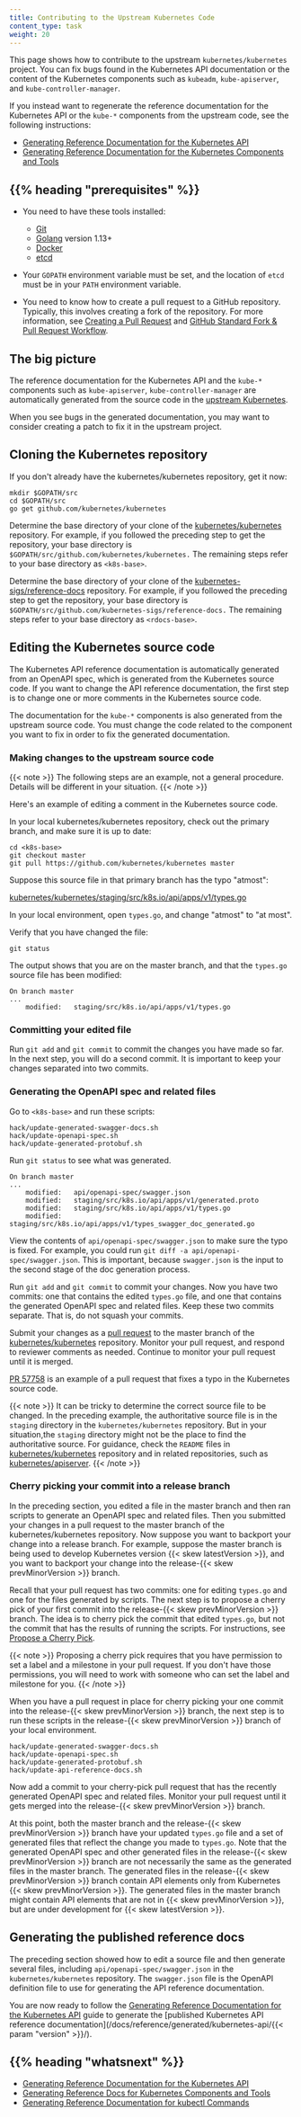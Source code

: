 ```yaml
---
title: Contributing to the Upstream Kubernetes Code
content_type: task
weight: 20
---
```


<!-- overview -->

This page shows how to contribute to the upstream `kubernetes/kubernetes` project.
You can fix bugs found in the Kubernetes API documentation or the content of
the Kubernetes components such as `kubeadm`, `kube-apiserver`, and `kube-controller-manager`.

If you instead want to regenerate the reference documentation for the Kubernetes
API or the `kube-*` components from the upstream code, see the following instructions:

- [Generating Reference Documentation for the Kubernetes API](/docs/contribute/generate-ref-docs/kubernetes-api/)
- [Generating Reference Documentation for the Kubernetes Components and Tools](/docs/contribute/generate-ref-docs/kubernetes-components/)



## {{% heading "prerequisites" %}}


- You need to have these tools installed:

  - [Git](https://git-scm.com/book/en/v2/Getting-Started-Installing-Git)
  - [Golang](https://golang.org/doc/install) version 1.13+
  - [Docker](https://docs.docker.com/engine/installation/)
  - [etcd](https://github.com/coreos/etcd/)

- Your `GOPATH` environment variable must be set, and the location of `etcd`
  must be in your `PATH` environment variable.

- You need to know how to create a pull request to a GitHub repository.
  Typically, this involves creating a fork of the repository.
  For more information, see [Creating a Pull Request](https://help.github.com/articles/creating-a-pull-request/)
  and [GitHub Standard Fork & Pull Request Workflow](https://gist.github.com/Chaser324/ce0505fbed06b947d962).



<!-- steps -->

## The big picture

The reference documentation for the Kubernetes API and the `kube-*` components
such as `kube-apiserver`, `kube-controller-manager` are automatically generated
from the source code in the [upstream Kubernetes](https://github.com/kubernetes/kubernetes/).

When you see bugs in the generated documentation, you may want to consider
creating a patch to fix it in the upstream project.

## Cloning the Kubernetes repository

If you don't already have the kubernetes/kubernetes repository, get it now:

```shell
mkdir $GOPATH/src
cd $GOPATH/src
go get github.com/kubernetes/kubernetes
```

Determine the base directory of your clone of the
[kubernetes/kubernetes](https://github.com/kubernetes/kubernetes) repository.
For example, if you followed the preceding step to get the repository, your
base directory is `$GOPATH/src/github.com/kubernetes/kubernetes.`
The remaining steps refer to your base directory as `<k8s-base>`.

Determine the base directory of your clone of the
[kubernetes-sigs/reference-docs](https://github.com/kubernetes-sigs/reference-docs) repository.
For example, if you followed the preceding step to get the repository, your
base directory is `$GOPATH/src/github.com/kubernetes-sigs/reference-docs.`
The remaining steps refer to your base directory as `<rdocs-base>`.

## Editing the Kubernetes source code

The Kubernetes API reference documentation is automatically generated from
an OpenAPI spec, which is generated from the Kubernetes source code. If you
want to change the API reference documentation, the first step is to change one
or more comments in the Kubernetes source code.

The documentation for the `kube-*` components is also generated from the upstream
source code. You must change the code related to the component
you want to fix in order to fix the generated documentation.

### Making changes to the upstream source code

{{< note >}}
The following steps are an example, not a general procedure. Details 
will be different in your situation.
{{< /note >}}

Here's an example of editing a comment in the Kubernetes source code.

In your local kubernetes/kubernetes repository, check out the primary branch,
and make sure it is up to date:

```shell
cd <k8s-base>
git checkout master
git pull https://github.com/kubernetes/kubernetes master
```

Suppose this source file in that primary branch has the typo "atmost":

[kubernetes/kubernetes/staging/src/k8s.io/api/apps/v1/types.go](https://github.com/kubernetes/kubernetes/blob/master/staging/src/k8s.io/api/apps/v1/types.go)

In your local environment, open `types.go`, and change "atmost" to "at most".

Verify that you have changed the file:

```shell
git status
```

The output shows that you are on the master branch, and that the `types.go`
source file has been modified:

```shell
On branch master
...
    modified:   staging/src/k8s.io/api/apps/v1/types.go
```

### Committing your edited file

Run `git add` and `git commit` to commit the changes you have made so far. In the next step,
you will do a second commit. It is important to keep your changes separated into two commits.

### Generating the OpenAPI spec and related files

Go to `<k8s-base>` and run these scripts:

```shell
hack/update-generated-swagger-docs.sh
hack/update-openapi-spec.sh
hack/update-generated-protobuf.sh
```

Run `git status` to see what was generated.

```shell
On branch master
...
    modified:   api/openapi-spec/swagger.json
    modified:   staging/src/k8s.io/api/apps/v1/generated.proto
    modified:   staging/src/k8s.io/api/apps/v1/types.go
    modified:   staging/src/k8s.io/api/apps/v1/types_swagger_doc_generated.go
```

View the contents of `api/openapi-spec/swagger.json` to make sure the typo is fixed.
For example, you could run `git diff -a api/openapi-spec/swagger.json`.
This is important, because `swagger.json` is the input to the second stage of
the doc generation process.

Run `git add` and `git commit` to commit your changes. Now you have two commits:
one that contains the edited `types.go` file, and one that contains the generated OpenAPI spec
and related files. Keep these two commits separate. That is, do not squash your commits.

Submit your changes as a
[pull request](https://help.github.com/articles/creating-a-pull-request/) to the
master branch of the
[kubernetes/kubernetes](https://github.com/kubernetes/kubernetes) repository.
Monitor your pull request, and respond to reviewer comments as needed. Continue
to monitor your pull request until it is merged.

[PR 57758](https://github.com/kubernetes/kubernetes/pull/57758)
is an example of a pull request that fixes a typo in the Kubernetes source code.

{{< note >}}
It can be tricky to determine the correct source file to be changed. In the
preceding example, the authoritative source file is in the `staging` directory
in the `kubernetes/kubernetes` repository. But in your situation,the `staging` directory
might not be the place to find the authoritative source. For guidance, check the
`README` files in
[kubernetes/kubernetes](https://github.com/kubernetes/kubernetes/tree/master/staging)
repository and in related repositories, such as
[kubernetes/apiserver](https://github.com/kubernetes/apiserver/blob/master/README.md).
{{< /note >}}

### Cherry picking your commit into a release branch

In the preceding section, you edited a file in the master branch and then ran scripts
to generate an OpenAPI spec and related files. Then you submitted your changes in a pull request
to the master branch of the kubernetes/kubernetes repository. Now suppose you want to backport
your change into a release branch. For example, suppose the master branch is being used to develop
Kubernetes version {{< skew latestVersion >}}, and you want to backport your change into the
release-{{< skew prevMinorVersion >}} branch.

Recall that your pull request has two commits: one for editing `types.go`
and one for the files generated by scripts. The next step is to propose a cherry pick of your first 
commit into the release-{{< skew prevMinorVersion >}} branch. The idea is to cherry pick the commit
that edited `types.go`, but not the commit that has the results of running the scripts. For instructions, see
[Propose a Cherry Pick](https://git.k8s.io/community/contributors/devel/sig-release/cherry-picks.md).

{{< note >}}
Proposing a cherry pick requires that you have permission to set a label and a milestone in your
pull request. If you don't have those permissions, you will need to work with someone who can set the label
and milestone for you.
{{< /note >}}

When you have a pull request in place for cherry picking your one commit into the
release-{{< skew prevMinorVersion >}} branch, the next step is to run these scripts in the
release-{{< skew prevMinorVersion >}} branch of your local environment.

```shell
hack/update-generated-swagger-docs.sh
hack/update-openapi-spec.sh
hack/update-generated-protobuf.sh
hack/update-api-reference-docs.sh
```

Now add a commit to your cherry-pick pull request that has the recently generated OpenAPI spec
and related files. Monitor your pull request until it gets merged into the
release-{{< skew prevMinorVersion >}} branch.

At this point, both the master branch and the release-{{< skew prevMinorVersion >}} branch have your updated `types.go`
file and a set of generated files that reflect the change you made to `types.go`. Note that the
generated OpenAPI spec and other generated files in the release-{{< skew prevMinorVersion >}} branch are not necessarily
the same as the generated files in the master branch. The generated files in the release-{{< skew prevMinorVersion >}} branch
contain API elements only from Kubernetes {{< skew prevMinorVersion >}}. The generated files in the master branch might contain
API elements that are not in {{< skew prevMinorVersion >}}, but are under development for {{< skew latestVersion >}}.

## Generating the published reference docs

The preceding section showed how to edit a source file and then generate
several files, including `api/openapi-spec/swagger.json` in the
`kubernetes/kubernetes` repository.
The `swagger.json` file is the OpenAPI definition file to use for generating
the API reference documentation.

You are now ready to follow the [Generating Reference Documentation for the Kubernetes API](/docs/contribute/generate-ref-docs/kubernetes-api/) guide to generate the
[published Kubernetes API reference documentation](/docs/reference/generated/kubernetes-api/{{< param "version" >}}/).



## {{% heading "whatsnext" %}}


* [Generating Reference Documentation for the Kubernetes API](/docs/contribute/generate-ref-docs/kubernetes-api/)
* [Generating Reference Docs for Kubernetes Components and Tools](/docs/contribute/generate-ref-docs/kubernetes-components/)
* [Generating Reference Documentation for kubectl Commands](/docs/contribute/generate-ref-docs/kubectl/)


